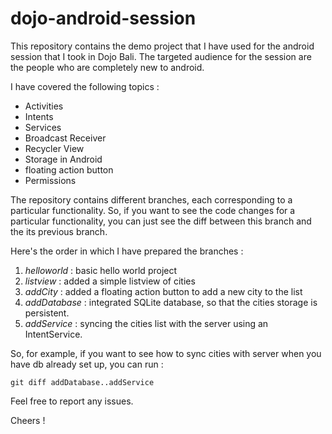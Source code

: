 # dojo-android-session
This repository contains the demo project that I have used for the android session that I took in Dojo Bali.
The targeted audience for the session are the people who are completely new to android.


I have covered the following topics :

- Activities
- Intents
- Services
- Broadcast Receiver
- Recycler View
- Storage in Android
- floating action button
- Permissions


The repository contains different branches, each corresponding to a particular functionality. So, if you want to see the code changes for a particular functionality, you can just see the diff between this branch and the its previous branch.

Here's the order in which I have prepared the branches :

1. *helloworld* : basic hello world project
2. *listview* : added a simple listview of cities
3. *addCity* : added a floating action button to add a new city to the list
4. *addDatabase* : integrated SQLite database, so that the cities storage is persistent.
5. *addService* : syncing the cities list with the server using an IntentService.

So, for example, if you want to see how to sync cities with server when you have db already set up, you can run :

`git diff addDatabase..addService`

Feel free to report any issues.

Cheers !


